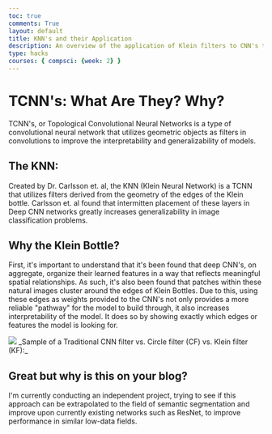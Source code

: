 ```yaml
---
toc: true 
comments: True 
layout: default 
title: KNN's and their Application 
description: An overview of the application of Klein filters to CNN's to increase generalizability of these networks during low data scenarios.
type: hacks 
courses: { compsci: {week: 2} }
---
```


# TCNN's: What Are They? Why?

TCNN's, or Topological Convolutional Neural Networks is a type of convolutional neural network that utilizes geometric objects as filters in convolutions to improve the interpretability and generalizability of models. 

## The KNN:


Created by Dr. Carlsson et. al, the KNN (Klein Neural Network) is a TCNN that utilizes filters derived from the geometry of the edges of the Klein bottle. Carlsson et. al found that intermitten placement of these layers in Deep CNN networks greatly increases generalizability in image classification problems. 


## Why the Klein Bottle?


First, it's important to understand that it's been found that deep CNN's, on aggregate, organize their learned features in a way that reflects meaningful spatial relationships. As such, it's also been found that patches within these natural images cluster around the edges of Klein Bottles. Due to this, using these edges as weights provided to the CNN's not only provides a more reliable "pathway" for the model to build through, it also increases interpretability of the model. It does so by showing exactly which edges or features the model is looking for. 


<img src="/student/images/kleinfilterimage.png">
_Sample of a Traditional CNN filter vs. Circle filter (CF) vs. Klein filter (KF):_


## Great but why is this on your blog?
I'm currently conducting an independent project, trying to see if this approach can be extrapolated to the field of semantic segmentation and improve upon currently existing networks such as ResNet, to improve performance in similar low-data fields. 

